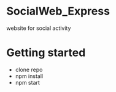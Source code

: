 # SocialWeb_Express
website for social activity
# Getting started
+ clone repo
+ npm install
+ npm start

